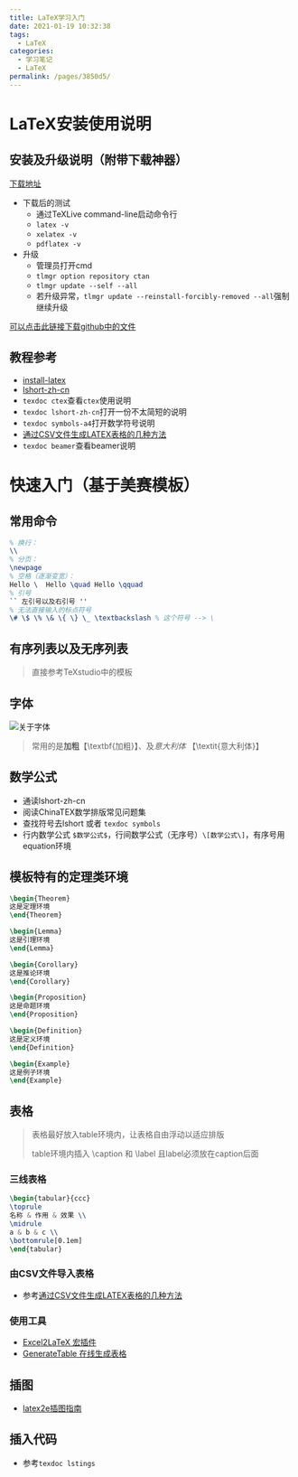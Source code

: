 ```yaml
---
title: LaTeX学习入门
date: 2021-01-19 10:32:38
tags:
  - LaTeX
categories: 
  - 学习笔记
  - LaTeX
permalink: /pages/3850d5/
---
```




# LaTeX安装使用说明

## 安装及升级说明（附带下载神器）

[下载地址](tug.org/texlive)

+ 下载后的测试
  + 通过TeXLive command-line启动命令行
  + `latex -v`
  + `xelatex -v`
  + `pdflatex -v`
+ 升级
  + 管理员打开cmd
  + `tlmgr option repository ctan`
  + `tlmgr update --self --all`
  + 若升级异常，`tlmgr update --reinstall-forcibly-removed --all`强制继续升级

[可以点击此链接下载github中的文件](https://d.serctl.com)

## 教程参考

+ [install-latex](https://gitee.com/OsbertWang/install-latex-guide-zh-cn?_from=gitee_search)
+ [lshort-zh-cn](https://ctan.org/pkg/lshort-zh-cn)
+ `texdoc ctex`查看`ctex`使用说明
+ `texdoc lshort-zh-cn`打开一份不太简短的说明
+ `texdoc symbols-a4`打开数学符号说明
+ [通过CSV文件生成LATEX表格的几种方法](https://github.com/registor/csv2latextab)
+ `texdoc beamer`查看beamer说明

# 快速入门（基于美赛模板）

## 常用命令

```latex
% 换行：
\\ 
% 分页：
\newpage
% 空格（逐渐变宽）：
Hello \  Hello \quad Hello \qquad
% 引号
`` 左引号以及右引号 ''
% 无法直接输入的标点符号
\# \$ \% \& \{ \} \_ \textbackslash % 这个符号 --> \
```

## 有序列表以及无序列表

> 直接参考TeXstudio中的模板

## 字体

![关于字体](https://img.imgdb.cn/item/6006b9153ffa7d37b3e09d84.jpg)

> 常用的是**加粗**【\textbf{加粗}】、及*意大利体* 【\textit{意大利体}】

## 数学公式

+ 通读lshort-zh-cn
+ 阅读ChinaTEX数学排版常见问题集
+ 查找符号去lshort 或者 `texdoc symbols`
+ 行内数学公式 `$数学公式$`，行间数学公式（无序号）`\[数学公式\]`，有序号用equation环境

## 模板特有的定理类环境

```latex
\begin{Theorem}
这是定理环境
\end{Theorem}

\begin{Lemma}
这是引理环境
\end{Lemma}

\begin{Corollary}
这是推论环境
\end{Corollary}

\begin{Proposition}
这是命题环境
\end{Proposition}

\begin{Definition}
这是定义环境
\end{Definition}

\begin{Example}
这是例子环境
\end{Example}
```

## 表格

> 表格最好放入table环境内，让表格自由浮动以适应排版
>
> table环境内插入 \caption 和 \label 且label必须放在caption后面

### 三线表格

```latex
\begin{tabular}{ccc}
\toprule
名称 & 作用 & 效果 \\
\midrule
a & b & c \\
\bottomrule[0.1em]
\end{tabular}
```

### 由CSV文件导入表格

+ 参考[通过CSV文件生成LATEX表格的几种方法](https://github.com/registor/csv2latextab)

### 使用工具

+ [Excel2LaTeX 宏插件](https://www.ctan.org/tex-archive/support/excel2latex/)
+ [GenerateTable 在线生成表格](https://www.tablesgenerator.com/)

## 插图

+ [latex2e插图指南](https://github.com/WenboSheng/epslatex-cn)

## 插入代码

+ 参考`texdoc lstings` 

